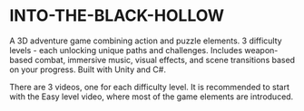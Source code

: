 # INTO-THE-BLACK-HOLLOW
A 3D adventure game combining action and puzzle elements. 3 difficulty levels - each unlocking unique paths and challenges.  Includes weapon-based combat, immersive music, visual effects, and scene transitions based on your progress.  Built with Unity and C#.

There are 3 videos, one for each difficulty level.
It is recommended to start with the Easy level video, where most of the game elements are introduced.
